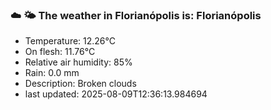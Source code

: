 ### ☁️ 🌤️  The weather in Florianópolis is: Florianópolis

- Temperature: 12.26°C
- On flesh: 11.76°C
- Relative air humidity: 85%
- Rain: 0.0 mm
- Description: Broken clouds
- last updated: 2025-08-09T12:36:13.984694
